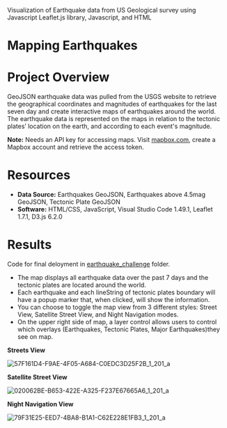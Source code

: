 Visualization of Earthquake data from US Geological survey using Javascript Leaflet.js library, Javascript, and HTML

# Mapping Earthquakes

# Project Overview
GeoJSON earthquake data was pulled from the USGS website to retrieve the geographical coordinates and magnitudes of earthquakes for the last seven day and create interactive maps of earthquakes around the world. The earthquake data is represented on the maps in relation to the tectonic plates’ location on the earth, and according to each event's magnitude.

**Note:** Needs an API key for accessing maps. Visit [mapbox.com](https://www.mapbox.com/), create a Mapbox account and retrieve the access token.

# Resources
* **Data Source:** Earthquakes GeoJSON, Earthquakes above 4.5mag GeoJSON, Tectonic Plate GeoJSON
* **Software:** HTML/CSS, JavaScript, Visual Studio Code 1.49.1, Leaflet 1.7.1, D3.js 6.2.0

# Results

Code for final deloyment in [earthquake_challenge](https://github.com/ramya-ramamur/Mapping_Earthquakes/tree/main/earthquake_challenge) folder.

* The map displays all earthquake data over the past 7 days and the tectonic plates are located around the world.
* Each earthquake and each lineString of tectonic plates boundary will have a popup marker that, when clicked, will show the information.
* You can choose to toggle the map view from 3 different styles: Street View, Satellite Street View, and Night Navigation modes.
* On the upper right side of map, a layer control allows users to control which overlays (Earthquakes, Tectonic Plates, Major Earthquakes)they see on map.

**Streets View**

![57F161D4-F9AE-4F05-A684-C0EDC3D25F2B_1_201_a](https://user-images.githubusercontent.com/75961057/151754598-71a19005-2bb4-4ea9-9b28-b4dc37c47ffb.jpeg)

**Satellite Street View**

![020062BE-B653-422E-A325-F237E67665A6_1_201_a](https://user-images.githubusercontent.com/75961057/151754679-1497b740-4708-4a64-a5b3-df86ff5b2c23.jpeg)

**Night Navigation View**

![79F31E25-EED7-4BA8-B1A1-C62E228E1FB3_1_201_a](https://user-images.githubusercontent.com/75961057/151754752-e7354344-4fcb-4f3a-ba41-3915f25f98af.jpeg)
